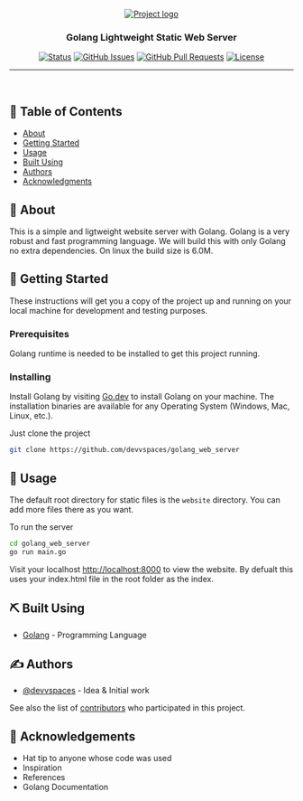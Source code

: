 <p align="center">
  <a href="" rel="noopener">
 <img src="https://cdn.hashnode.com/res/hashnode/image/upload/v1664627423595/hN8TZQbc_.png?auto=compress,format&format=webp" alt="Project logo"></a>
</p>

<h3 align="center">Golang Lightweight Static Web Server</h3>

<div align="center">

[![Status](https://img.shields.io/badge/status-active-success.svg)]()
[![GitHub Issues](https://img.shields.io/github/issues/devvspaces/golang_web_server.svg)](https://github.com/devvspaces/golang_web_server/issues)
[![GitHub Pull Requests](https://img.shields.io/github/issues-pr/devvspaces/golang_web_server.svg)](https://github.com/devvspaces/golang_web_server/pulls)
[![License](https://img.shields.io/badge/license-MIT-blue.svg)](/LICENSE)

</div>

---

<br> 

## 📝 Table of Contents

- [About](#about)
- [Getting Started](#getting_started)
- [Usage](#usage)
- [Built Using](#built_using)
- [Authors](#authors)
- [Acknowledgments](#acknowledgement)

## 🧐 About <a name = "about"></a>

This is a simple and ligtweight website server with Golang. Golang is a very robust and fast programming language. We will build this with only Golang no extra dependencies. On linux the build size is 6.0M.

## 🏁 Getting Started <a name = "getting_started"></a>

These instructions will get you a copy of the project up and running on your local machine for development and testing purposes.

### Prerequisites

Golang runtime is needed to be installed to get this project running.

### Installing

Install Golang by visiting [Go.dev](https://go.dev/learn/) to install Golang on your machine. The installation binaries are available for any Operating System (Windows, Mac, Linux, etc.).

Just clone the project

```bash
git clone https://github.com/devvspaces/golang_web_server
```

## 🎈 Usage <a name="usage"></a>

The default root directory for static files is the `website` directory. You can add more files there as you want.

To run the server
```bash
cd golang_web_server
go run main.go
```

Visit your localhost [http://localhost:8000](http://localhost:8000) to view the website. By defualt this uses your index.html file in the root folder as the index.

## ⛏️ Built Using <a name = "built_using"></a>

- [Golang](https://go.dev/) - Programming Language

## ✍️ Authors <a name = "authors"></a>

- [@devvspaces](https://github.com/devvspaces) - Idea & Initial work

See also the list of [contributors](https://github.com/devvspaces/golang_web_server/contributors) who participated in this project.

## 🎉 Acknowledgements <a name = "acknowledgement"></a>

- Hat tip to anyone whose code was used
- Inspiration
- References
- Golang Documentation
